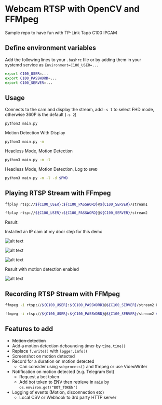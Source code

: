 # Webcam RTSP with OpenCV and FFMpeg
Sample repo to have fun with TP-Link Tapo C100 IPCAM

## Define environment variables
Add the following lines to your `.bashrc` file or by adding them in your systemd service as `Environment=C100_USER=...`
```bash
export C100_USER=...
export C100_PASSWORD=...
export C100_SERVER=...
```

## Usage
Connects to the cam and display the stream, add `-s 1` to select FHD mode, otherwise 360P is the default (`-s 2`)
```bash
python3 main.py
```

Motion Detection With Display
```bash
python3 main.py -m
```

Headless Mode, Motion Detection
```bash
python3 main.py -m -l
```
Headless Mode, Motion Detection, Log to `$PWD`
```bash
python3 main.py -m -l -d $PWD
```

## Playing RTSP Stream with FFmpeg
```bash
ffplay rtsp://${C100_USER}:${C100_PASSWORD}@${C100_SERVER}/stream1
```

```bash
ffplay rtsp://${C100_USER}:${C100_PASSWORD}@${C100_SERVER}/stream2
```
Result:

Installed an IP cam at my door step for this demo

![alt text](https://github.com/hyfung/opencv_rtsp/blob/white/images/04.png "")

![alt text](https://github.com/hyfung/opencv_rtsp/blob/white/images/01.png "")

![alt text](https://github.com/hyfung/opencv_rtsp/blob/white/images/02.png "")

Result with motion detection enabled

![alt text](https://github.com/hyfung/opencv_rtsp/blob/white/images/03.png "")

## Recording RTSP Stream with FFMpeg
```bash
ffmpeg -i rtsp://${C100_USER}:${C100_PASSWORD}@${C100_SERVER}/stream2 FILENAME.mp4
```

```bash
ffmpeg -i rtsp://${C100_USER}:${C100_PASSWORD}@${C100_SERVER}/stream2 $(date +%Y%m%d_%H%M%S).mp4
```
## Features to add
* ~~Motion detection~~
* ~~Add a motion detection debouncing timer by `time.time()`~~
* Replace `f.write()` with `logger.info()`
* Screenshot on motion detected
* Record for a duration on motion detected
  * Can consider using `subprocess()` and ffmpeg or use VideoWriter
* Notification on motion detected (e.g. Telegram Bot)
  * Request a bot token
  * Add bot token to ENV then retrieve in `main` by `os.environ.get("BOT_TOKEN")`
* Logging of events (Motion, disconnection etc)
  * Local CSV or Webhook to 3rd party HTTP server
